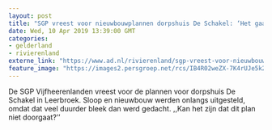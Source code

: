 ```yaml
---
layout: post
title: "SGP vreest voor nieuwbouwplannen dorpshuis De Schakel: ‘Het gaat toch wel door?’"
date: Wed, 10 Apr 2019 13:39:00 GMT
categories: 
- gelderland 
- rivierenland 
externe_link: "https://www.ad.nl/rivierenland/sgp-vreest-voor-nieuwbouwplannen-dorpshuis-de-schakel-het-gaat-toch-wel-door~aac02e3a/"
feature_image: "https://images2.persgroep.net/rcs/IB4R02weZX-7K4rUJe5k2UQP8oc/diocontent/142652029/_fitwidth/400/?appId=21791a8992982cd8da851550a453bd7f&quality=0.7"
---
```


De SGP Vijfheerenlanden vreest voor de plannen voor dorpshuis De Schakel in Leerbroek. Sloop en nieuwbouw werden onlangs uitgesteld, omdat dat veel duurder bleek dan werd gedacht. ,,Kan het zijn dat dit plan niet doorgaat?’’
